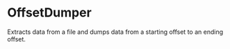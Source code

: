 # OffsetDumper
Extracts data from a file and dumps data from a starting offset to an ending offset.
